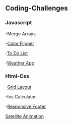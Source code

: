 ## Coding-Challenges
<h3>Javascript</h3>

-Merge Arrays

-<a href="https://banugungor.github.io/Coding-Challenges/Javascript/Color%20Flipper/hex.html" rel="nofollow">Color Flipper</a>

-<a href="https://banugungor.github.io/Coding-Challenges/Javascript/To-Do%20List/">To Do List</a></a>

-<a href="https://banugungor.github.io/Coding-Challenges/Javascript/Weather%20App/">Weather App</a></a>


<h3>Html-Css</h3>

-<a href="https://banugungor.github.io/Coding-Challenges/Html%20-%20Css/Grid/1-Grid%20Layout/">Grid Layout</a></a> 

-Ios Calculator 

-<a href="https://banugungor.github.io/Coding-Challenges/Html%20-%20Css/Bootstrap/Responsive%20Footer/">Responsive Footer</a></a>

<a href="https://banugungor.github.io/Coding-Challenges/Html%20-%20Css/Satellite%20Animation/" rel="nofollow">
Satellite Animation
</a>
